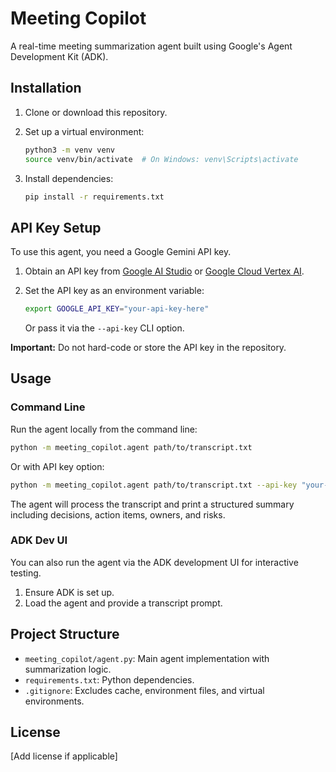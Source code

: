 # Meeting Copilot

A real-time meeting summarization agent built using Google's Agent Development Kit (ADK).

## Installation

1. Clone or download this repository.

2. Set up a virtual environment:
   ```bash
   python3 -m venv venv
   source venv/bin/activate  # On Windows: venv\Scripts\activate
   ```

3. Install dependencies:
   ```bash
   pip install -r requirements.txt
   ```

## API Key Setup

To use this agent, you need a Google Gemini API key.

1. Obtain an API key from [Google AI Studio](https://aistudio.google.com/) or [Google Cloud Vertex AI](https://cloud.google.com/vertex-ai).

2. Set the API key as an environment variable:
   ```bash
   export GOOGLE_API_KEY="your-api-key-here"
   ```
   Or pass it via the `--api-key` CLI option.

**Important:** Do not hard-code or store the API key in the repository.

## Usage

### Command Line

Run the agent locally from the command line:

```bash
python -m meeting_copilot.agent path/to/transcript.txt
```

Or with API key option:

```bash
python -m meeting_copilot.agent path/to/transcript.txt --api-key "your-api-key-here"
```

The agent will process the transcript and print a structured summary including decisions, action items, owners, and risks.

### ADK Dev UI

You can also run the agent via the ADK development UI for interactive testing.

1. Ensure ADK is set up.
2. Load the agent and provide a transcript prompt.

## Project Structure

- `meeting_copilot/agent.py`: Main agent implementation with summarization logic.
- `requirements.txt`: Python dependencies.
- `.gitignore`: Excludes cache, environment files, and virtual environments.

## License

[Add license if applicable]